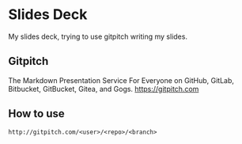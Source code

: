 # Slides Deck

My slides deck, trying to use gitpitch writing my slides.

## Gitpitch
The Markdown Presentation Service For Everyone on GitHub, GitLab, Bitbucket, GitBucket, Gitea, and Gogs. https://gitpitch.com

## How to use
`http://gitpitch.com/<user>/<repo>/<branch>`
  
